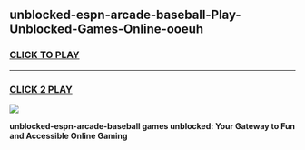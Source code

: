 
## unblocked-espn-arcade-baseball-Play-Unblocked-Games-Online-ooeuh
<h3>
<a href="https://premium76.site?title=unblocked-espn-arcade-baseball&ref=25A">CLICK TO PLAY</a></h3>
<hr>

<h3>
<a href="https://premium76.site?title=unblocked-espn-arcade-baseball&ref=25A">CLICK 2 PLAY</a>
  
</h3>

<a href="https://premium76.site?title=unblocked-espn-arcade-baseball&ref=25A"><img src="https://clearcache.store/games.png"></a>


**unblocked-espn-arcade-baseball games unblocked: Your Gateway to Fun and Accessible Online Gaming**
